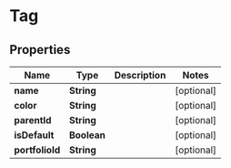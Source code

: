 
# Tag

## Properties
Name | Type | Description | Notes
------------ | ------------- | ------------- | -------------
**name** | **String** |  |  [optional]
**color** | **String** |  |  [optional]
**parentId** | **String** |  |  [optional]
**isDefault** | **Boolean** |  |  [optional]
**portfolioId** | **String** |  |  [optional]



